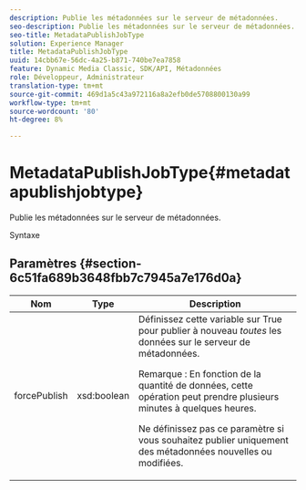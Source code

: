 ```yaml
---
description: Publie les métadonnées sur le serveur de métadonnées.
seo-description: Publie les métadonnées sur le serveur de métadonnées.
seo-title: MetadataPublishJobType
solution: Experience Manager
title: MetadataPublishJobType
uuid: 14cbb67e-56dc-4a25-b871-740be7ea7858
feature: Dynamic Media Classic, SDK/API, Métadonnées
role: Développeur, Administrateur
translation-type: tm+mt
source-git-commit: 469d1a5c43a972116a8a2efb0de5708800130a99
workflow-type: tm+mt
source-wordcount: '80'
ht-degree: 8%

---
```



# MetadataPublishJobType{#metadatapublishjobtype}

Publie les métadonnées sur le serveur de métadonnées.

Syntaxe

## Paramètres {#section-6c51fa689b3648fbb7c7945a7e176d0a}

<table id="table_23B5CFC5C3F946F9AFDB6A83A1AAB7AF"> 
 <thead> 
  <tr> 
   <th colname="col1" class="entry"> Nom </th> 
   <th colname="col2" class="entry"> Type </th> 
   <th colname="col3" class="entry"> Description </th> 
  </tr> 
 </thead>
 <tbody> 
  <tr> 
   <td colname="col1"> <span class="codeph"> <span class="varname"> forcePublish</span> </span> </td> 
   <td colname="col2"> <span class="codeph"> xsd:boolean</span> </td> 
   <td colname="col3">Définissez cette variable sur <span class="codeph"> True</span> pour publier à nouveau <i>toutes</i> les données sur le serveur de métadonnées. <p>Remarque :  En fonction de la quantité de données, cette opération peut prendre plusieurs minutes à quelques heures. </p><p>Ne définissez pas ce paramètre si vous souhaitez publier uniquement des métadonnées nouvelles ou modifiées. </p></td> 
  </tr> 
 </tbody> 
</table>

